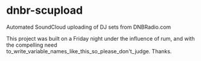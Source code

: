 dnbr-scupload
=============

Automated SoundCloud uploading of DJ sets from DNBRadio.com

This project was built on a Friday night under the influence of rum, and with the compelling need to_write_variable_names_like_this_so_please_don't_judge. Thanks.
